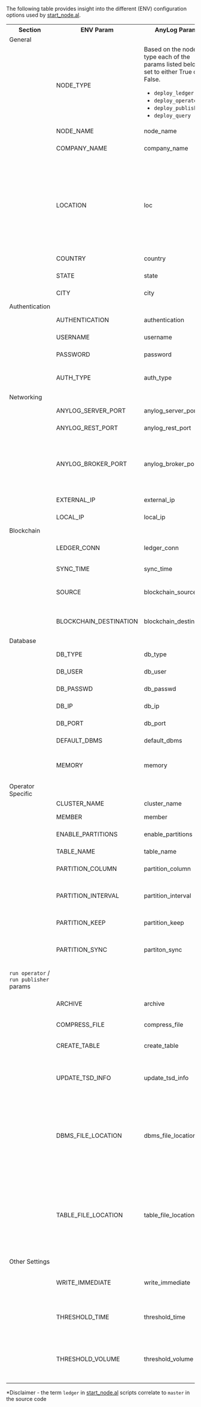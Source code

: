 The following table provides insight into the different (ENV) configuration options used by [start_node.al](start_node.al). 
 
<table>
    <tr>
        <th>Section</th>
        <th>ENV Param</th>
        <th>AnyLog Param</th>
        <th>Description</th>
        <th>Options</th>
        <th>Default</th>
    </tr>
    <tr>
        <td>General</td>
        <td></td>
        <td></td>
        <td></td>
        <td></td>
        <td></td>
    </tr>
    <tr>
        <td></td>
        <td>NODE_TYPE</td>
        <td>Based on the node type each of the params listed below is set to either True or False.  
            <ul>
                <li><code>deploy_ledger</code></li>
                <li><code>deploy_operator</code></li>
                <li><code>deploy_publisher</code></li>
                <li><code>deploy_query</code></li>
            </ul>
        </td>
        <td>Type of AnyLog node to deploy</td>
        <td>
            <ul>
                <li><code>rest</code></li>
                <li><code>ledger</code></li>
                <li><code>operator</code></li>
                <li><code>master</code></li>
                <li><code>standalone</code></li>
                <li><code>standalone-publisher</code></li>
            </ul>
        </td>
        <td>rest</td>
    </tr>
    <tr>
        <td></td>
        <td>NODE_NAME</td>
        <td>node_name</td>
        <td>Node name</td>
        <td></td>
        <td>anylog-node</td>
    </tr>
    <tr>
        <td></td>
        <td>COMPANY_NAME</td>
        <td>company_name</td>
        <td>Company correlated to the AnyLog node</td>
        <td></td>
        <td>New company</td>
    </tr>
    <tr>
        <td></td>
        <td>LOCATION</td>
        <td>loc</td>
        <td>location of the node</td>
        <td></td>
        <td>If user doesn't specify location, then use <a herf="https://ipinfo.io" target="_blank">https://ipinfo.io</a> 
            to get location. If that fails, then set location to <code>0.0, 0.0</code>. 
            <a herf="https://ipinfo.io" target="_blank">ipinfo.io</a> also provides information about:
            <ul>
                <li>country</li>
                <li>state</li>
                <li>city</li>
            </ul>
        </td>
    </tr>
    <tr>
        <td></td>
        <td>COUNTRY</td>
        <td>country</td>
        <td>country where node is located</td>
        <td></td>
        <td>Unknown</td>
    </tr>
    <tr>
        <td></td>
        <td>STATE</td>
        <td>state</td>
        <td>state where node is located</td>
        <td></td>
        <td>Unknown</td>
    </tr>
    <tr>
        <td></td>
        <td>CITY</td>
        <td>city</td>
        <td>city where node is located</td>
        <td></td>
        <td>Unknown</td>
    </tr>
    <tr>
        <td>Authentication</td>
        <td></td>
        <td></td>
        <td></td>
        <td></td>
        <td></td>
    </tr>
    <tr>
        <td></td>
        <td>AUTHENTICATION</td>
        <td>authentication</td>
        <td>Whether to enable authentication</td>
        <td></td>
        <td>false</td>
    </tr>
    <tr>
        <td></td>
        <td>USERNAME</td>
        <td>username</td>
        <td>Authentication username</td>
        <td></td>
        <td></td>
    </tr>
    <tr>
        <td></td>
        <td>PASSWORD</td>
        <td>password</td>
        <td>Authentication password</td>
        <td></td>
        <td></td>
    </tr>
    <tr>
        <td></td>
        <td>AUTH_TYPE</td>
        <td>auth_type</td>
        <td>Authentication type</td>
        <td>
            <ul>
                <li><code>admin</code></li>
                <li><code>user</code></li> 
            </ul>
        </td>
        <td>admin</td>
    </tr>
    <tr>
        <td>Networking</td>
        <td></td>
        <td></td>
        <td></td>
        <td></td>
        <td></td>
    </tr>
    <tr>
        <td></td>
        <td>ANYLOG_SERVER_PORT</td>
        <td>anylog_server_port</td>
        <td></td>
        <td>AnyLog server port</td>
        <td>32048</td>
    </tr>
    <tr>
        <td></td>
        <td>ANYLOG_REST_PORT</td>
        <td>anylog_rest_port</td>
        <td></td>
        <td>AnyLog rest port</td>
        <td>32049</td>
    </tr>
    <tr>
        <td></td>
        <td>ANYLOG_BROKER_PORT</td>
        <td>anylog_broker_port</td>
        <td></td>
        <td>AnyLog broker port - by default AnyLog doesn't run a broker, unless value is set by user</td>
        <td>N/a</td>
    </tr>
    <tr>
        <td></td>
        <td>EXTERNAL_IP</td>
        <td>external_ip</td>
        <td>External IP address</td>
        <td></td>
        <td>System configured IP address</td>
    </tr>
    <tr>
        <td></td>
        <td>LOCAL_IP</td>
        <td>local_ip</td>
        <td>Local IP address</td>
        <td></td>
        <td>System configured IP address</td>
    </tr>
    <tr>
    <tr>
        <td>Blockchain</td>
        <td></td>
        <td></td>
        <td></td>
        <td></td>
        <td></td>
    </tr>
    <tr>
        <td></td>
        <td>LEDGER_CONN</td>
        <td>ledger_conn</td>
        <td>Ledger connection information, for a blockchain sync.</td>
        <td></td>
        <td>!local_ip:!anylog_server_port</td>
    </tr>
    <tr>
        <td></td>
        <td>SYNC_TIME</td>
        <td>sync_time</td>
        <td>How often to sync with the ledger</td>
        <td></td>
        <td>30 seconds</td>
    </tr>
    <tr>
        <td></td>
        <td>SOURCE</td>
        <td>blockchain_source</td>
        <td>location of the source of data</td>
        <td>
            <ul>
                <li>master</li>
                <li>ethereum</li>
            </ul>
        </td>
        <td>master</td>
    </tr>
    <tr>
        <td></td>
        <td>BLOCKCHAIN_DESTINATION</td>
        <td>blockchain_destination</td>
        <td>location where the copy of the blockchain is stored</td>
        <td>
            <ul>
                <li>file</li>
                <li>database</li>
            </ul>
        </td>
        <td>file</td>
    </tr>
    <tr>
        <td>Database</td>
        <td></td>
        <td></td>
        <td></td>
        <td></td>
        <td></td>
    </tr>
    <tr>
        <td></td>
        <td>DB_TYPE</td>
        <td>db_type</td>
        <td>Physical database type</td>
        <td></td>
        <td>sqlite</td>
    </tr>
    <tr>
        <td></td>
        <td>DB_USER</td>
        <td>db_user</td>
        <td>database user name</td>
        <td></td>
        <td>N/a</td>
    </tr>
    <tr>
        <td></td>
        <td>DB_PASSWD</td>
        <td>db_passwd</td>
        <td>database password correlated to user</td>
        <td></td>
        <td>N/a</td>
    </tr>
    <tr>
        <td></td>
        <td>DB_IP</td>
        <td>db_ip</td>
        <td>IP address of database</td>
        <td></td>
        <td>N/a</td>
    </tr>
    <tr>
        <td></td>
        <td>DB_PORT</td>
        <td>db_port</td>
        <td>Port number of database</td>
        <td></td>
        <td>N/a</td>
    </tr>
    <tr>
        <td></td>
        <td>DEFAULT_DBMS</td>
        <td>default_dbms</td>
        <td>Logical database for <i>operator node</i></td>
        <td></td>
        <td>N/a</td>
    </tr>
    <tr>
        <td></td>
        <td>MEMORY</td>
        <td>memory</td>
        <td>Run <i>system_query</i> logical database against SQLite in Memory</td>
        <td></td>
        <td>false</td>
    </tr>
    <tr>
        <td>Operator Specific</td>
        <td></td>
        <td></td>
        <td></td>
        <td></td>
        <td></td>
    </tr>
    <tr>
        <td></td>
        <td>CLUSTER_NAME</td>
        <td>cluster_name</td>
        <td>Cluster Name</td>
        <td></td>
        <td>new-cluster</td>
    </tr>
    <tr>
        <td></td>
        <td>MEMBER</td>
        <td>member</td>
        <td>Member ID of operator</td>
        <td></td>
        <td>N/a</td>
    </tr>
    <tr>
        <td></td>
        <td>ENABLE_PARTITIONS</td>
        <td>enable_partitions</td>
        <td>Whether or not to enable partitions</td>
        <td></td>
        <td>false</td>
    </tr>
    <tr>
        <td></td>
        <td>TABLE_NAME</td>
        <td>table_name</td>
        <td>Logical table(s) to partition</td>
        <td></td>
        <td>all tables (*)</td>
    </tr>
    <tr>
        <td></td>
        <td>PARTITION_COLUMN</td>
        <td>partition_column</td>
        <td>Timestamp column to partition by</td>
        <td></td>
        <td>insert_timestamp</td>
    </tr>
    <tr>
        <td></td>
        <td>PARTITION_INTERVAL</td>
        <td>partition_interval</td>
        <td>Interval to partition by</td>
        <td>
            <ul>
                <li>hour</li>
                <li>day</li>
                <li>month</li>
            </ul>
        </td>
        <td>14 days</td>
    </tr>
    <tr>
        <td></td>
        <td>PARTITION_KEEP</td>
        <td>partition_keep</td>
        <td>How many sets of intervals to keep</td>
        <td></td>
        <td>6</td>
    </tr>
    <tr>
        <td></td>
        <td>PARTITION_SYNC</td>
        <td>partiton_sync</td>
        <td>How often to remove the oldest partition(s)</td>
        <td>
            <ul>
                <li>hour</li>
                <li>day</li>
                <li>month</li>
            </ul>
        </td>
        <td>1 day</td>
    </tr>
    <tr>
        <td><code>run operator</code> / <code>run publisher</code> params </td>
        <td></td>
        <td></td>
        <td></td>
        <td></td>
        <td></td>
    </tr>
    <tr>
        <td></td>
        <td>ARCHIVE</td>
        <td>archive</td>
        <td>Whether to move JSON file(s) to archive</td>
        <td></td>
        <td>true</td>
    </tr>
    <tr>
        <td></td>
        <td>COMPRESS_FILE</td>
        <td>compress_file</td>
        <td>Compress JSON / SQL file(s)</td>
        <td></td>
        <td>true</td>
    </tr>
    <tr>
        <td></td>
        <td>CREATE_TABLE</td>
        <td>create_table</td>
        <td>Based on the JSON file create new table(s)</td>
        <td></td>
        <td>true</td>
    </tr>
    <tr>
        <td></td>
        <td>UPDATE_TSD_INFO</td>
        <td>update_tsd_info</td>
        <td>Update table <code>almgm.tsd_info</code> with information JSON file stored in operator</td>
        <td></td>
        <td>true</td>
    </tr>
    <tr>
        <td></td>
        <td>DBMS_FILE_LOCATION</td>
        <td>dbms_file_location</td>
        <td>The location of a logical database based on the file name.<br/> 
            Given a sample file: <code>{DB_NAME}.{FILE_NAME}.0.json</code>, the logical database is located at 0</td>
        <td></td>
        <td>0</td>
    </tr>
    <tr>
        <td></td>
        <td>TABLE_FILE_LOCATION</td>
        <td>table_file_location</td>
        <td>The location of a the actual table where the content will be stored, based on the file name. <br/> 
            Given a sample file: <code>{DB_NAME}.{FILE_NAME}.0.json</code>, the table name is located at 1</td>
        <td></td>
        <td>1</td>
    </tr>
    <tr>
        <td>Other Settings</td>
        <td></td>
        <td></td>
        <td></td>
        <td></td>
        <td></td>
    </tr>
    <tr>
        <td></td>
        <td>WRITE_IMMEDIATE</td>
        <td>write_immediate</td>
        <td>Whether to store / send JSON as it comes in rather than wait</td>
        <td></td>
        <td>true</td>
    </tr>
    <tr>
        <td></td>
        <td>THRESHOLD_TIME</td>
        <td>threshold_time</td>
        <td>How often to push data forward</td>
        <td>
            <ul>
                <li>minute</li>
                <li>hour</li>
                <li>day</li>
            </ul>
        </td>
        <td>60 seconds</td>
    </tr>
    <tr>
        <td></td>
        <td>THRESHOLD_VOLUME</td>
        <td>threshold_volume</td>
        <td>If volume size surpasses value, then push data forward ("overriding" wait time)</td>
        <td>
            <ul>
                <li>KB</li>
                <li>MB</li>
                <li>GB</li>
            </ul>
        </td>
        <td>10 KB</td>
    </tr>
</table>

*Disclaimer - the term `ledger` in [start_node.al](start_node.al) scripts correlate to `master` in the source code 